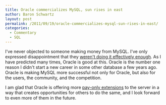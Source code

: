 ```yaml
---
title: Oracle commercializes MySQL, sun rises in east
author: Baron Schwartz
layout: post
permalink: /2011/09/19/oracle-commercializes-mysql-sun-rises-in-east/
categories:
  - Commentary
  - SQL
---
```

I've never objected to someone making money from MySQL. I've only expressed disappointment that they [weren't doing it effectively enough][1]. As I have predicted many times, Oracle is good at this. Oracle is the number one reason I didn't start a new career in some other database a few years ago. Oracle is making MySQL more successful not only for Oracle, but also for the users, the community, and the competition.

I am glad that Oracle is offering more [pay-only extensions][2] to the server in a way that creates opportunities for others to do the same, and I look forward to even more of them in the future.

 [1]: http://www.xaprb.com/blog/2007/08/12/what-would-make-me-buy-mysql-enterprise/
 [2]: http://blogs.oracle.com/MySQL/entry/new_commercial_extensions_for_mysql
